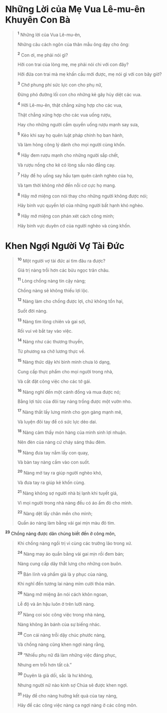 # Những Lời của Mẹ Vua Lê-mu-ên Khuyên Con Bà

> <sup><b>1</b></sup> Những lời của Vua Lê-mu-ên,
>
> Những câu cách ngôn của thân mẫu ông dạy cho ông:
>
> <sup><b>2</b></sup> Con ơi, mẹ phải nói gì?
>
> Hỡi con trai của lòng mẹ, mẹ phải nói chi với con đây?
>
> Hỡi đứa con trai mà mẹ khấn cầu mới được, mẹ nói gì với con bây giờ?
>
> <sup><b>3</b></sup> Chớ phung phí sức lực con cho phụ nữ,
>
> Ðừng phó đường lối con cho những kẻ gây hủy diệt các vua.
>
> <sup><b>4</b></sup> Hỡi Lê-mu-ên, thật chẳng xứng hợp cho các vua,
>
> Thật chẳng xứng hợp cho các vua uống rượu,
>
> Hay cho những người cầm quyền uống rượu mạnh say sưa,
>
> <sup><b>5</b></sup> Kẻo khi say họ quên luật pháp chính họ ban hành,
>
> Và làm hỏng công lý dành cho mọi người cùng khốn.
>
> <sup><b>6</b></sup> Hãy đem rượu mạnh cho những người sắp chết,
>
> Và rượu nồng cho kẻ có lòng sầu não đắng cay.
>
> <sup><b>7</b></sup> Hãy để họ uống say hầu tạm quên cảnh nghèo của họ,
>
> Và tạm thời không nhớ đến nỗi cơ cực họ mang.
>
> <sup><b>8</b></sup> Hãy mở miệng con nói thay cho những người không được nói;
>
> Hãy binh vực quyền lợi của những người bất hạnh khó nghèo.
>
> <sup><b>9</b></sup> Hãy mở miệng con phán xét cách công minh;
>
> Hãy binh vực duyên cớ của người nghèo và cùng khốn.

# Khen Ngợi Người Vợ Tài Ðức

> <sup><b>10</b></sup> Một người vợ tài đức ai tìm đâu ra được?
>
> Giá trị nàng trỗi hơn các bửu ngọc trân châu.
>
> <sup><b>11</b></sup> Lòng chồng nàng tin cậy nàng;
>
> Chồng nàng sẽ không thiếu lợi lộc.
>
> <sup><b>12</b></sup> Nàng làm cho chồng được lợi, chứ không tổn hại,
>
> Suốt đời nàng.
>
> <sup><b>13</b></sup> Nàng tìm lông chiên và gai sợi,
>
> Rồi vui vẻ bắt tay vào việc.
>
> <sup><b>14</b></sup> Nàng như các thương thuyền,
>
> Từ phương xa chở lương thực về.
>
> <sup><b>15</b></sup> Nàng thức dậy khi bình minh chưa ló dạng,
>
> Cung cấp thực phẩm cho mọi người trong nhà,
>
> Và cắt đặt công việc cho các tớ gái.
>
> <sup><b>16</b></sup> Nàng nghĩ đến một cánh đồng và mua được nó;
>
> Bằng lợi tức của đôi tay nàng trồng được một vườn nho.
>
> <sup><b>17</b></sup> Nàng thắt lấy lưng mình cho gọn gàng mạnh mẽ,
>
> Và luyện đôi tay để có sức lực dẻo dai.
>
> <sup><b>18</b></sup> Nàng cảm thấy món hàng của mình sinh lợi nhuận.
>
> Nên đèn của nàng cứ cháy sáng thâu đêm.
>
> <sup><b>19</b></sup> Nàng đưa tay nắm lấy con quay,
>
> Và bàn tay nàng cầm vào con suốt.
>
> <sup><b>20</b></sup> Nàng mở tay ra giúp người nghèo khó,
>
> Và đưa tay ra giúp kẻ khốn cùng.
>
> <sup><b>21</b></sup> Nàng không sợ người nhà bị lạnh khi tuyết giá,
>
> Vì mọi người trong nhà nàng đều có áo ấm đỏ cho mình.
>
> <sup><b>22</b></sup> Nàng dệt lấy chăn mền cho mình;
>
> Quần áo nàng làm bằng vải gai mịn màu đỏ tím.

<sup><b>23</b></sup> Chồng nàng được dân chúng biết đến ở công môn,

> Khi chồng nàng ngồi trị vì cùng các trưởng lão trong xứ.
>
> <sup><b>24</b></sup> Nàng may áo quần bằng vải gai mịn rồi đem bán;
>
> Nàng cung cấp dây thắt lưng cho những con buôn.
>
> <sup><b>25</b></sup> Bản lĩnh và phẩm giá là y phục của nàng,
>
> Khi nghĩ đến tương lai nàng mỉm cười thỏa mãn.
>
> <sup><b>26</b></sup> Nàng mở miệng ăn nói cách khôn ngoan,
>
> Lễ độ và ân hậu luôn ở trên lưỡi nàng.
>
> <sup><b>27</b></sup> Nàng coi sóc công việc trong nhà nàng,
>
> Nàng không ăn bánh của sự biếng nhác.
>
> <sup><b>28</b></sup> Con cái nàng trỗi dậy chúc phước nàng,
>
> Và chồng nàng cũng khen ngợi nàng rằng,
>
> <sup><b>29</b></sup> “Nhiều phụ nữ đã làm những việc đáng phục,
>
> Nhưng em trỗi hơn tất cả.”
>
> <sup><b>30</b></sup> Duyên là giả dối, sắc là hư không,
>
> Nhưng người nữ nào kính sợ Chúa sẽ được khen ngợi.
>
> <sup><b>31</b></sup> Hãy để cho nàng hưởng kết quả của tay nàng,
>
> Hãy để các công việc nàng ca ngợi nàng ở các công môn.
